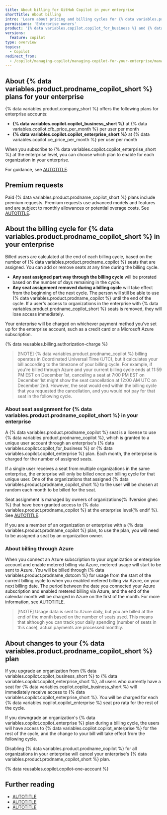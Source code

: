 ```yaml
---
title: About billing for GitHub Copilot in your enterprise
shortTitle: About billing
intro: 'Learn about pricing and billing cycles for {% data variables.product.prodname_copilot_short %} in your enterprise.'
permissions: 'Enterprise owners'
product: '{% data variables.copilot.copilot_for_business %} and {% data variables.copilot.copilot_enterprise %}'
versions:
  feature: copilot
type: overview
topics:
  - Copilot
redirect_from:
  - /copilot/managing-copilot/managing-copilot-for-your-enterprise/managing-the-copilot-subscription-for-your-enterprise/about-billing-for-github-copilot-in-your-enterprise
---
```


## About {% data variables.product.prodname_copilot_short %} plans for your enterprise

{% data variables.product.company_short %} offers the following plans for enterprise accounts:
* **{% data variables.copilot.copilot_business_short %}** at {% data variables.copilot.cfb_price_per_month %} per user per month
* **{% data variables.copilot.copilot_enterprise_short %}** at {% data variables.copilot.ce_price_per_month %} per user per month

When you subscribe to {% data variables.copilot.copilot_enterprise_short %} at the enterprise level, you can choose which plan to enable for each organization in your enterprise.

For guidance, see [AUTOTITLE](/copilot/rolling-out-github-copilot-at-scale/choosing-your-enterprises-plan-for-github-copilot).

## Premium requests

Paid {% data variables.product.prodname_copilot_short %} plans include premium requests. Premium requests use advanced models and features and are subject to monthly allowances or potential overage costs. See [AUTOTITLE](/copilot/managing-copilot/managing-copilot-as-an-individual-subscriber/monitoring-usage-and-entitlements/avoiding-unexpected-copilot-costs).

## About the billing cycle for {% data variables.product.prodname_copilot_short %} in your enterprise

Billed users are calculated at the end of each billing cycle, based on the number of {% data variables.product.prodname_copilot %} seats that are assigned. You can add or remove seats at any time during the billing cycle.

* **Any seat assigned part way through the billing cycle** will be prorated based on the number of days remaining in the cycle.
* **Any seat assignment removed during a billing cycle** will take effect from the beginning of the next cycle. The person will still be able to use {% data variables.product.prodname_copilot %} until the end of the cycle. If a user's access to organizations in the enterprise with {% data variables.product.prodname_copilot_short %} seats is removed, they will lose access immediately.

Your enterprise will be charged on whichever payment method you’ve set up for the enterprise account, such as a credit card or a Microsoft Azure subscription.

{% data reusables.billing.authorization-charge %}

> [!NOTE] {% data variables.product.prodname_copilot %} billing operates in Coordinated Universal Time (UTC), but it calculates your bill according to the timezone of your billing cycle. For example, if you're billed through Azure and your current billing cycle ends at 11:59 PM EST on December 1st, canceling a seat at 7:00 PM EST on December 1st might show the seat cancellation at 12:00 AM UTC on December 2nd. However, the seat would end within the billing cycle that you requested the cancellation, and you would not pay for that seat in the following cycle.

### About seat assignment for {% data variables.product.prodname_copilot_short %} in your enterprise

A {% data variables.product.prodname_copilot %} seat is a license to use {% data variables.product.prodname_copilot %}, which is granted to a unique user account through an enterprise's {% data variables.copilot.copilot_for_business %} or {% data variables.copilot.copilot_enterprise %} plan. Each month, the enterprise is charged for the number of assigned seats.

If a single user receives a seat from multiple organizations in the same enterprise, the enterprise will only be billed once per billing cycle for that unique user. One of the organizations that assigned {% data variables.product.prodname_copilot_short %} to the user will be chosen at random each month to be billed for the seat.

Seat assignment is managed by owners of organizations{% ifversion ghec %} that have been granted access to {% data variables.product.prodname_copilot %} at the enterprise level{% endif %}. See [AUTOTITLE](/copilot/managing-copilot/managing-github-copilot-in-your-organization/managing-access-to-github-copilot-in-your-organization/granting-access-to-copilot-for-members-of-your-organization).

If you are a member of an organization or enterprise with a {% data variables.product.prodname_copilot %} plan, to use the plan, you will need to be assigned a seat by an organization owner.

### About billing through Azure

When you connect an Azure subscription to your organization or enterprise account and enable metered billing via Azure, metered usage will start to be sent to Azure. You will be billed through {% data variables.product.prodname_dotcom %} for usage from the start of the current billing cycle to when you enabled metered billing via Azure, on your next billing date. The period between the date you connected your Azure subscription and enabled metered billing via Azure, and the end of the calendar month will be charged in Azure on the first of the month. For more information, see [AUTOTITLE](/billing/managing-the-plan-for-your-github-account/connecting-an-azure-subscription).

> [!NOTE] Usage data is sent to Azure daily, but you are billed at the end of the month based on the number of seats used. This means that although you can track your daily spending (number of seats in this case), actual payments are processed monthly.

## About changes to your {% data variables.product.prodname_copilot_short %} plan

If you upgrade an organization from {% data variables.copilot.copilot_business_short %} to {% data variables.copilot.copilot_enterprise_short %}, all users who currently have a seat for {% data variables.copilot.copilot_business_short %} will immediately receive access to {% data variables.copilot.copilot_enterprise_short %}. You will be charged for each {% data variables.copilot.copilot_enterprise %} seat pro rata for the rest of the cycle.

If you downgrade an organization's {% data variables.copilot.copilot_enterprise %} plan during a billing cycle, the users will have access to {% data variables.copilot.copilot_enterprise %} for the rest of the cycle, and the change to your bill will take effect from the following cycle.

Disabling {% data variables.product.prodname_copilot %} for all organizations in your enterprise will cancel your enterprise's {% data variables.product.prodname_copilot_short %} plan.

{% data reusables.copilot.copilot-one-account %}

## Further reading

* [AUTOTITLE](/billing/managing-your-billing/about-billing-for-your-enterprise)
* [AUTOTITLE](/copilot/managing-copilot/managing-copilot-for-your-enterprise/managing-the-copilot-subscription-for-your-enterprise)
* [AUTOTITLE](/billing/managing-your-billing/managing-your-payment-and-billing-information)
